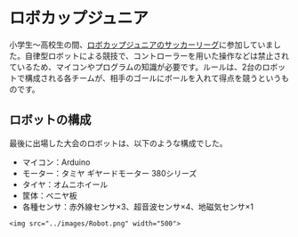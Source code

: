 # ロボカップジュニア
小学生～高校生の間、[ロボカップジュニアのサッカーリーグ](https://www.robocupjunior.jp/info.html)に参加していました。自律型ロボットによる競技で、コントローラーを用いた操作などは禁止されているため、マイコンやプログラムの知識が必要です。ルールは、2台のロボットで構成される各チームが、相手のゴールにボールを入れて得点を競うというものです。


## ロボットの構成
最後に出場した大会のロボットは、以下のような構成でした。
- マイコン：Arduino
- モーター：タミヤ ギヤードモーター 380シリーズ
- タイヤ：オムニホイール
- 筐体：ベニヤ板
- 各種センサ：赤外線センサ×3、超音波センサ×4、地磁気センサ×1

```@raw html
<img src="../images/Robot.png" width="500">
```

